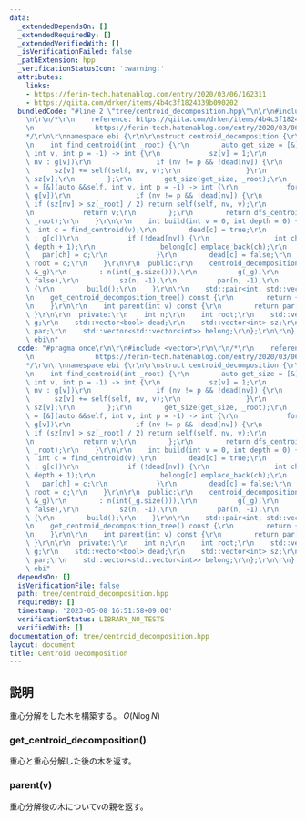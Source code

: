 ```yaml
---
data:
  _extendedDependsOn: []
  _extendedRequiredBy: []
  _extendedVerifiedWith: []
  _isVerificationFailed: false
  _pathExtension: hpp
  _verificationStatusIcon: ':warning:'
  attributes:
    links:
    - https://ferin-tech.hatenablog.com/entry/2020/03/06/162311
    - https://qiita.com/drken/items/4b4c3f1824339b090202
  bundledCode: "#line 2 \"tree/centroid_decomposition.hpp\"\n\r\n#include <vector>\r\
    \n\r\n/*\r\n    reference: https://qiita.com/drken/items/4b4c3f1824339b090202\r\
    \n               https://ferin-tech.hatenablog.com/entry/2020/03/06/162311\r\n\
    */\r\n\r\nnamespace ebi {\r\n\r\nstruct centroid_decomposition {\r\n  private:\r\
    \n    int find_centroid(int _root) {\r\n        auto get_size = [&](auto &&self,\
    \ int v, int p = -1) -> int {\r\n            sz[v] = 1;\r\n            for (auto\
    \ nv : g[v])\r\n                if (nv != p && !dead[nv]) {\r\n              \
    \      sz[v] += self(self, nv, v);\r\n                }\r\n            return\
    \ sz[v];\r\n        };\r\n        get_size(get_size, _root);\r\n        auto dfs_centroid\
    \ = [&](auto &&self, int v, int p = -1) -> int {\r\n            for (auto nv :\
    \ g[v])\r\n                if (nv != p && !dead[nv]) {\r\n                   \
    \ if (sz[nv] > sz[_root] / 2) return self(self, nv, v);\r\n                }\r\
    \n            return v;\r\n        };\r\n        return dfs_centroid(dfs_centroid,\
    \ _root);\r\n    }\r\n\r\n    int build(int v = 0, int depth = 0) {\r\n      \
    \  int c = find_centroid(v);\r\n        dead[c] = true;\r\n        for (auto nv\
    \ : g[c])\r\n            if (!dead[nv]) {\r\n                int ch = build(nv,\
    \ depth + 1);\r\n                belong[c].emplace_back(ch);\r\n             \
    \   par[ch] = c;\r\n            }\r\n        dead[c] = false;\r\n        return\
    \ root = c;\r\n    }\r\n\r\n  public:\r\n    centroid_decomposition(const std::vector<std::vector<int>>\
    \ &_g)\r\n        : n(int(_g.size())),\r\n          g(_g),\r\n          dead(n,\
    \ false),\r\n          sz(n, -1),\r\n          par(n, -1),\r\n          belong(n)\
    \ {\r\n        build();\r\n    }\r\n\r\n    std::pair<int, std::vector<std::vector<int>>>\r\
    \n    get_centroid_decomposition_tree() const {\r\n        return {root, belong};\r\
    \n    }\r\n\r\n    int parent(int v) const {\r\n        return par[v];\r\n   \
    \ }\r\n\r\n  private:\r\n    int n;\r\n    int root;\r\n    std::vector<std::vector<int>>\
    \ g;\r\n    std::vector<bool> dead;\r\n    std::vector<int> sz;\r\n    std::vector<int>\
    \ par;\r\n    std::vector<std::vector<int>> belong;\r\n};\r\n\r\n}  // namespace\
    \ ebi\n"
  code: "#pragma once\r\n\r\n#include <vector>\r\n\r\n/*\r\n    reference: https://qiita.com/drken/items/4b4c3f1824339b090202\r\
    \n               https://ferin-tech.hatenablog.com/entry/2020/03/06/162311\r\n\
    */\r\n\r\nnamespace ebi {\r\n\r\nstruct centroid_decomposition {\r\n  private:\r\
    \n    int find_centroid(int _root) {\r\n        auto get_size = [&](auto &&self,\
    \ int v, int p = -1) -> int {\r\n            sz[v] = 1;\r\n            for (auto\
    \ nv : g[v])\r\n                if (nv != p && !dead[nv]) {\r\n              \
    \      sz[v] += self(self, nv, v);\r\n                }\r\n            return\
    \ sz[v];\r\n        };\r\n        get_size(get_size, _root);\r\n        auto dfs_centroid\
    \ = [&](auto &&self, int v, int p = -1) -> int {\r\n            for (auto nv :\
    \ g[v])\r\n                if (nv != p && !dead[nv]) {\r\n                   \
    \ if (sz[nv] > sz[_root] / 2) return self(self, nv, v);\r\n                }\r\
    \n            return v;\r\n        };\r\n        return dfs_centroid(dfs_centroid,\
    \ _root);\r\n    }\r\n\r\n    int build(int v = 0, int depth = 0) {\r\n      \
    \  int c = find_centroid(v);\r\n        dead[c] = true;\r\n        for (auto nv\
    \ : g[c])\r\n            if (!dead[nv]) {\r\n                int ch = build(nv,\
    \ depth + 1);\r\n                belong[c].emplace_back(ch);\r\n             \
    \   par[ch] = c;\r\n            }\r\n        dead[c] = false;\r\n        return\
    \ root = c;\r\n    }\r\n\r\n  public:\r\n    centroid_decomposition(const std::vector<std::vector<int>>\
    \ &_g)\r\n        : n(int(_g.size())),\r\n          g(_g),\r\n          dead(n,\
    \ false),\r\n          sz(n, -1),\r\n          par(n, -1),\r\n          belong(n)\
    \ {\r\n        build();\r\n    }\r\n\r\n    std::pair<int, std::vector<std::vector<int>>>\r\
    \n    get_centroid_decomposition_tree() const {\r\n        return {root, belong};\r\
    \n    }\r\n\r\n    int parent(int v) const {\r\n        return par[v];\r\n   \
    \ }\r\n\r\n  private:\r\n    int n;\r\n    int root;\r\n    std::vector<std::vector<int>>\
    \ g;\r\n    std::vector<bool> dead;\r\n    std::vector<int> sz;\r\n    std::vector<int>\
    \ par;\r\n    std::vector<std::vector<int>> belong;\r\n};\r\n\r\n}  // namespace\
    \ ebi"
  dependsOn: []
  isVerificationFile: false
  path: tree/centroid_decomposition.hpp
  requiredBy: []
  timestamp: '2023-05-08 16:51:58+09:00'
  verificationStatus: LIBRARY_NO_TESTS
  verifiedWith: []
documentation_of: tree/centroid_decomposition.hpp
layout: document
title: Centroid Decomposition
---
```


## 説明

重心分解をした木を構築する。 $O(N\log N)$

### get_centroid_decomposition()

重心と重心分解した後の木を返す。

### parent(v)

重心分解後の木について`v`の親を返す。